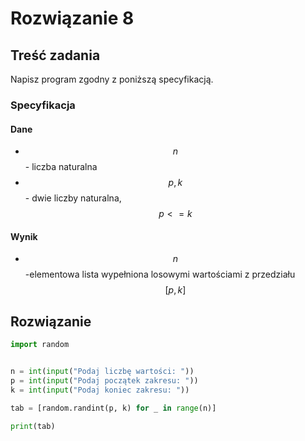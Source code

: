 # Rozwiązanie 8

## Treść zadania

Napisz program zgodny z poniższą specyfikacją.

### Specyfikacja

#### Dane

* $$n$$ - liczba naturalna
* $$p, k$$ - dwie liczby naturalna, $$p <= k$$

#### Wynik

* $$n$$-elementowa lista wypełniona losowymi wartościami z przedziału $$[p, k]$$

## Rozwiązanie

```python
import random


n = int(input("Podaj liczbę wartości: "))
p = int(input("Podaj początek zakresu: "))
k = int(input("Podaj koniec zakresu: "))

tab = [random.randint(p, k) for _ in range(n)]

print(tab)
```